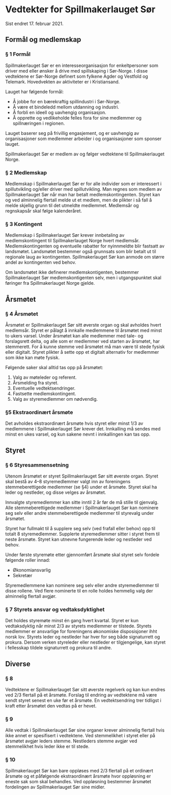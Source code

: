 # Vedtekter for Spillmakerlauget Sør

Sist endret 17. februar 2021.

## Formål og medlemskap

### § 1 Formål

Spillmakerlauget Sør er en interesseorganisasjon for enkeltpersoner som driver med eller ønsker å drive med spillskaping i Sør-Norge. I disse vedtektene er Sør-Norge definert som fylkene Agder og Vestfold og Telemark. Hovedvekten av aktiviteter er i Kristiansand.

Lauget har følgende formål: 
- Å jobbe for en bærekraftig spillindustri i Sør-Norge.
- Å være et bindeledd mellom utdanning og industri.
- Å forbli en ideell og uavhengig organisasjon.
- Å opprette og vedlikeholde felles fora for sine medlemmer og spillnæringen i regionen.

Lauget baserer seg på frivillig engasjement, og er uavhengig av organisasjoner som medlemmer arbeider i og organisasjoner som sponser lauget.

Spillmakerlauget Sør er medlem av og følger vedtektene til Spillmakerlauget Norge.

### § 2 Medlemskap
Medlemskap i Spillmakerlauget Sør er for alle individer som er interessert i spillutvikling og/eller driver med spillutvikling. Man regnes som medlem av Spillmakerlauget Sør når man har betalt medlemskontingenten. Styret kan og ved alminnelig flertall melde ut et medlem, men de plikter i så fall å melde skjellig grunn til det utmeldte medlemmet.
Medlemsår og regnskapsår skal følge kalenderåret.

### § 3 Kontingent
Medlemskap i Spillmakerlauget Sør krever innbetaling av medlemskontingent til Spillmakerlauget Norge hvert medlemsår. Medlemskontingenten og eventuelle rabatter for nyinnmeldte blir fastsatt av landsmøtet. Landsmøtet bestemmer også grunnsats som blir betalt ut til regionale laug av kontingenten. Spillmakerlauget Sør kan anmode om større andel av kontingenten ved behov.

Om landsmøtet ikke definerer medlemskontigenten, bestemmer Spillmakerlauget Sør medlemskontigenten selv, men i utgangspunktet skal føringer fra Spillmakerlauget Norge gjelde.
 
## Årsmøtet

### § 4 Årsmøtet
Årsmøtet er Spillmakerlauget Sør sitt øverste organ og skal avholdes hvert medlemsår. Styret er pålagt å innkalle medlemmene til årsmøtet med minst to ukers varsel. Under årsmøtet kan alle medlemmer med tale- og forslagsrett delta, og alle som er medlemmer ved starten av årsmøtet, har stemmerett. For å kunne stemme ved årsmøtet må man være til stede fysisk eller digitalt. Styret plikter å sette opp et digitalt alternativ for medlemmer som ikke kan møte fysisk.

Følgende saker skal alltid tas opp på årsmøtet: 
1. Valg av møteleder og referent.
2. Årsmelding fra styret.
3. Eventuelle vedtektsendringer.
4. Fastsette medlemskontingent.
5. Valg av styremedlemmer om nødvendig.

### §5 Ekstraordinært årsmøte
Det avholdes ekstraordinært årsmøte hvis styret eller minst 1/3 av medlemmene i Spillmakerlauget Sør krever det. Innkalling må sendes med minst en ukes varsel, og kun sakene nevnt i innkallingen kan tas opp.
 
## Styret

### § 6 Styresammensetning
Utenom årsmøtet er styret Spillmakerlauget Sør sitt øverste organ. Styret skal bestå av 4–8 styremedlemmer valgt inn av foreningens stemmeberettigede medlemmer (se §4) under et årsmøte. Styret skal ha leder og nestleder, og disse velges av årsmøtet.

Innvalgte styremedlemmer kan sitte inntil 2 år før de må stille til gjenvalg. Alle stemmeberettigede medlemmer i Spillmakerlauget Sør kan nominere seg selv eller andre stemmeberettigede medlemmer til styrevalg under årsmøtet.

Styret har fullmakt til å supplere seg selv (ved frafall eller behov) opp til totalt 8 styremedlemmer. Supplerte styremedlemmer sitter i styret frem til neste årsmøte. Styret kan utnevne fungerende leder og nestleder ved behov.

Under første styremøte etter gjennomført årsmøte skal styret selv fordele følgende roller innad:
-	Økonomiansvarlig
-	Sekretær

Styremedlemmene kan nominere seg selv eller andre styremedlemmer til disse rollene. Ved flere nominerte til en rolle holdes hemmelig valg der alminnelig flertall avgjør. 

### § 7 Styrets ansvar og vedtaksdyktighet
Det holdes styremøte minst én gang hvert kvartal. Styret er kun vedtaksdyktig når minst 2/3 av styrets medlemmer er tilstede. Styrets medlemmer er ansvarlige for foreningens økonomiske disposisjoner ihht norsk lov. Styrets leder og nestleder har hver for seg både signaturrett og prokura. Dersom verken styreleder eller nestleder er tilgjengelige, kan styret i fellesskap tildele signaturrett og prokura til andre.
 
## Diverse

### § 8
Vedtektene er Spillmakerlauget Sør sitt øverste regelverk og kan kun endres ved 2/3 flertall på et årsmøte. Forslag til endring av vedtektene må være sendt styret senest en uke før et årsmøte. En vedtektsendring trer tidligst i kraft etter årsmøtet den vedtas på er hevet.

### § 9
Alle vedtak i Spillmakerlauget Sør sine organer krever alminnelig flertall hvis ikke annet er spesifisert i vedtektene. Ved stemmelikhet i styret eller på årsmøtet avgjør leders stemme. Nestleders stemme avgjør ved stemmelikhet hvis leder ikke er til stede.

### § 10

Spillmakerlauget Sør kan bare oppløses med 2/3 flertall på et ordinært årsmøte og et påfølgende ekstraordinært årsmøte hvor oppløsning er eneste sak som skal behandles. Ved oppløsning bestemmer årsmøtet fordelingen av Spillmakerlauget Sør sine midler.
